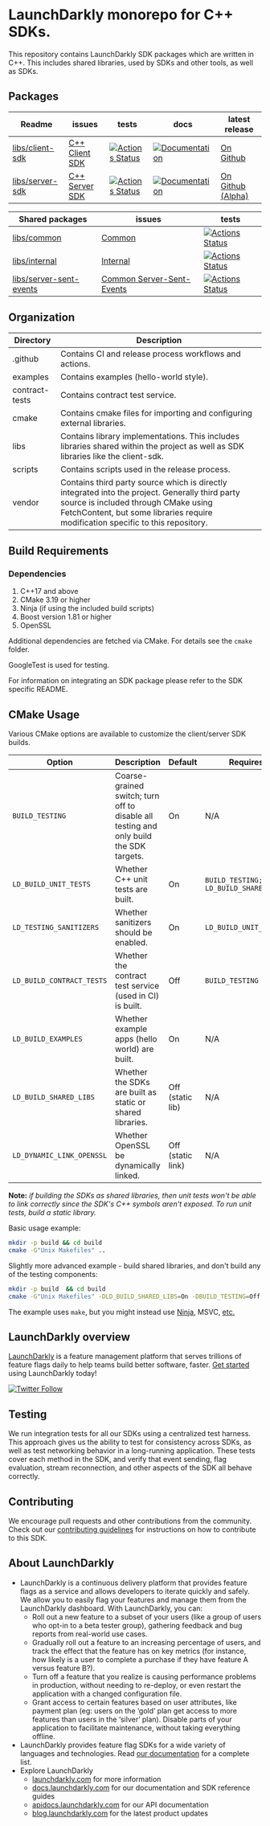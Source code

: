 # LaunchDarkly monorepo for C++ SDKs.

This repository contains LaunchDarkly SDK packages which are written in C++.
This includes shared libraries, used by SDKs and other tools, as well as SDKs.

## Packages

| Readme                                       | issues                                      | tests                                                   | docs                                                                                                                                                                           | latest release                                                                                         |
|----------------------------------------------|---------------------------------------------|---------------------------------------------------------|--------------------------------------------------------------------------------------------------------------------------------------------------------------------------------|--------------------------------------------------------------------------------------------------------|
| [libs/client-sdk](libs/client-sdk/README.md) | [C++ Client SDK][package-cpp-client-issues] | [![Actions Status][cpp-client-ci-badge]][cpp-client-ci] | [![Documentation](https://img.shields.io/static/v1?label=GitHub+Pages&message=API+reference&color=00add8)](https://launchdarkly.github.io/cpp-sdks/libs/client-sdk/docs/html/) | [On Github](https://github.com/launchdarkly/cpp-sdks/releases?q=%22launchdarkly-cpp-client%22)         | 
| [libs/server-sdk](libs/server-sdk/README.md) | [C++ Server SDK][package-cpp-server-issues] | [![Actions Status][cpp-server-ci-badge]][cpp-server-ci] | [![Documentation](https://img.shields.io/static/v1?label=GitHub+Pages&message=API+reference&color=00add8)](https://launchdarkly.github.io/cpp-sdks/libs/client-sdk/docs/html/) | [On Github (Alpha)](https://github.com/launchdarkly/cpp-sdks/releases?q=%22launchdarkly-cpp-server%22) |

| Shared packages                                              | issues                                                 | tests                                                             |
|--------------------------------------------------------------|--------------------------------------------------------|-------------------------------------------------------------------|
| [libs/common](libs/common/README.md)                         | [Common][package-shared-common-issues]                 | [![Actions Status][shared-common-ci-badge]][shared-common-ci]     |
| [libs/internal](libs/internal/README.md)                     | [Internal][package-shared-internal-issues]             | [![Actions Status][shared-internal-ci-badge]][shared-internal-ci] |
| [libs/server-sent-events](libs/server-sent-events/README.md) | [Common Server-Sent-Events][package-shared-sse-issues] | [![Actions Status][shared-sse-ci-badge]][shared-sse-ci]           |

## Organization

| Directory      | Description                                                                                                                                                                                                                |
 |----------------|----------------------------------------------------------------------------------------------------------------------------------------------------------------------------------------------------------------------------|
| .github        | Contains CI and release process workflows and actions.                                                                                                                                                                     |
| examples       | Contains examples (hello-world style).                                                                                                                                                                                     |
| contract-tests | Contains contract test service.                                                                                                                                                                                            |
| cmake          | Contains cmake files for importing and configuring external libraries.                                                                                                                                                     |
| libs           | Contains library implementations. This includes libraries shared within the project as well as SDK libraries like the client-sdk.                                                                                          |
| scripts        | Contains scripts used in the release process.                                                                                                                                                                              |
| vendor         | Contains third party source which is directly integrated into the project. Generally third party source is included through CMake using FetchContent, but some libraries require modification specific to this repository. |

## Build Requirements

### Dependencies

1. C++17 and above
1. CMake 3.19 or higher
1. Ninja (if using the included build scripts)
1. Boost version 1.81 or higher
1. OpenSSL

Additional dependencies are fetched via CMake. For details see the `cmake` folder.

GoogleTest is used for testing.

For information on integrating an SDK package please refer to the SDK specific README.

## CMake Usage

Various CMake options are available to customize the client/server SDK builds.

| Option                    | Description                                                                            | Default            | Requires                                  |
|---------------------------|----------------------------------------------------------------------------------------|--------------------|-------------------------------------------|
| `BUILD_TESTING`           | Coarse-grained switch; turn off to disable all testing and only build the SDK targets. | On                 | N/A                                       |
| `LD_BUILD_UNIT_TESTS`     | Whether C++ unit tests are built.                                                      | On                 | `BUILD_TESTING; NOT LD_BUILD_SHARED_LIBS` |
| `LD_TESTING_SANITIZERS`   | Whether sanitizers should be enabled.                                                  | On                 | `LD_BUILD_UNIT_TESTS`                     |
| `LD_BUILD_CONTRACT_TESTS` | Whether the contract test service (used in CI) is built.                               | Off                | `BUILD_TESTING`                           |
| `LD_BUILD_EXAMPLES`       | Whether example apps (hello world) are built.                                          | On                 | N/A                                       |
| `LD_BUILD_SHARED_LIBS`    | Whether the SDKs are built as static or shared libraries.                              | Off  (static lib)  | N/A                                       |
| `LD_DYNAMIC_LINK_OPENSSL` | Whether OpenSSL be dynamically linked.                                                 | Off  (static link) | N/A                                       |

**Note:** _if building the SDKs as shared libraries, then unit tests won't be able to link correctly since the SDK's C++
symbols aren't exposed. To run unit tests, build a static library._

Basic usage example:

```bash
mkdir -p build && cd build
cmake -G"Unix Makefiles" ..
```

Slightly more advanced example - build shared libraries, and don't build any of the testing components:

```bash
mkdir -p build  && cd build
cmake -G"Unix Makefiles" -DLD_BUILD_SHARED_LIBS=On -DBUILD_TESTING=Off ..
```

The example uses `make`, but you might instead use [Ninja](https://ninja-build.org/),
MSVC, [etc.](https://cmake.org/cmake/help/latest/manual/cmake-generators.7.html)

## LaunchDarkly overview

[LaunchDarkly](https://www.launchdarkly.com) is a feature management platform that serves trillions of feature flags
daily to help teams build better software, faster. [Get started](https://docs.launchdarkly.com/home/getting-started)
using LaunchDarkly today!

[![Twitter Follow](https://img.shields.io/twitter/follow/launchdarkly.svg?style=social&label=Follow&maxAge=2592000)](https://twitter.com/intent/follow?screen_name=launchdarkly)

## Testing

We run integration tests for all our SDKs using a centralized test harness. This approach gives us the ability to test
for consistency across SDKs, as well as test networking behavior in a long-running application. These tests cover each
method in the SDK, and verify that event sending, flag evaluation, stream reconnection, and other aspects of the SDK all
behave correctly.

## Contributing

We encourage pull requests and other contributions from the community. Check out
our [contributing guidelines](CONTRIBUTING.md) for instructions on how to contribute to this SDK.

## About LaunchDarkly

- LaunchDarkly is a continuous delivery platform that provides feature flags as a service and allows developers to
  iterate quickly and safely. We allow you to easily flag your features and manage them from the LaunchDarkly dashboard.
  With LaunchDarkly, you can:
    - Roll out a new feature to a subset of your users (like a group of users who opt-in to a beta tester group),
      gathering feedback and bug reports from real-world use cases.
    - Gradually roll out a feature to an increasing percentage of users, and track the effect that the feature has on
      key metrics (for instance, how likely is a user to complete a purchase if they have feature A versus feature B?).
    - Turn off a feature that you realize is causing performance problems in production, without needing to re-deploy,
      or even restart the application with a changed configuration file.
    - Grant access to certain features based on user attributes, like payment plan (eg: users on the ‘gold’ plan get
      access to more features than users in the ‘silver’ plan). Disable parts of your application to facilitate
      maintenance, without taking everything offline.
- LaunchDarkly provides feature flag SDKs for a wide variety of languages and technologies.
  Read [our documentation](https://docs.launchdarkly.com/sdk) for a complete list.
- Explore LaunchDarkly
    - [launchdarkly.com](https://www.launchdarkly.com/ 'LaunchDarkly Main Website') for more information
    - [docs.launchdarkly.com](https://docs.launchdarkly.com/ 'LaunchDarkly Documentation') for our documentation and SDK
      reference guides
    - [apidocs.launchdarkly.com](https://apidocs.launchdarkly.com/ 'LaunchDarkly API Documentation') for our API
      documentation
    - [blog.launchdarkly.com](https://blog.launchdarkly.com/ 'LaunchDarkly Blog Documentation') for the latest product
      updates

[//]: # 'libs/common'

[shared-common-ci-badge]: https://github.com/launchdarkly/cpp-sdks/actions/workflows/common.yml/badge.svg

[shared-common-ci]: https://github.com/launchdarkly/cpp-sdks/actions/workflows/common.yml

[package-shared-common-issues]: https://github.com/launchdarkly/cpp-sdks/issues?q=is%3Aissue+is%3Aopen+label%3A%22package%3A+shared%2Fcommon%22+

[//]: # 'libs/internal'

[shared-internal-ci-badge]: https://github.com/launchdarkly/cpp-sdks/actions/workflows/internal.yml/badge.svg

[shared-internal-ci]: https://github.com/launchdarkly/cpp-sdks/actions/workflows/internal.yml

[package-shared-internal-issues]: https://github.com/launchdarkly/cpp-sdks/issues?q=is%3Aissue+is%3Aopen+label%3A%22package%3A+shared%2Finternal%22+


[//]: # 'libs/server-sent-events'

[shared-sse-ci-badge]: https://github.com/launchdarkly/cpp-sdks/actions/workflows/sse.yml/badge.svg

[shared-sse-ci]: https://github.com/launchdarkly/cpp-sdks/actions/workflows/sse.yml

[package-shared-sse-issues]: https://github.com/launchdarkly/cpp-sdks/issues?q=is%3Aissue+is%3Aopen+label%3A%22package%3A+shared%2Fsse%22+


[//]: # 'libs/client-sdk'

[cpp-client-ci-badge]: https://github.com/launchdarkly/cpp-sdks/actions/workflows/client.yml/badge.svg

[cpp-client-ci]: https://github.com/launchdarkly/cpp-sdks/actions/workflows/client.yml

[package-cpp-client-issues]: https://github.com/launchdarkly/cpp-sdks/issues?q=is%3Aissue+is%3Aopen+label%3A%22package%3A+sdk%2Fclient%22+

[//]: # 'libs/server-sdk'

[cpp-server-ci-badge]: https://github.com/launchdarkly/cpp-sdks/actions/workflows/server.yml/badge.svg

[cpp-server-ci]: https://github.com/launchdarkly/cpp-sdks/actions/workflows/server.yml

[package-cpp-server-issues]: https://github.com/launchdarkly/cpp-sdks/issues?q=is%3Aissue+is%3Aopen+label%3A%22package%3A+sdk%2Fserver%22+
